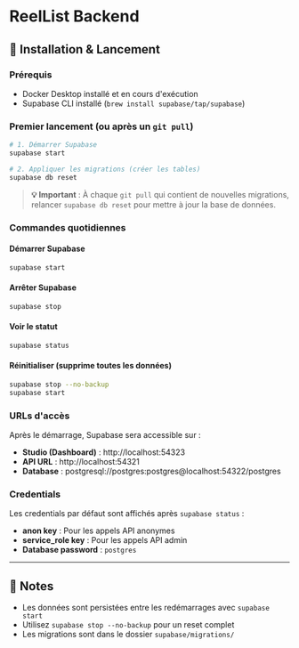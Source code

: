 # ReelList Backend

## 🚀 Installation & Lancement

### Prérequis
- Docker Desktop installé et en cours d'exécution
- Supabase CLI installé (`brew install supabase/tap/supabase`)

### Premier lancement (ou après un `git pull`)

```bash
# 1. Démarrer Supabase
supabase start

# 2. Appliquer les migrations (créer les tables)
supabase db reset
```

> **💡 Important** : À chaque `git pull` qui contient de nouvelles migrations, relancer `supabase db reset` pour mettre à jour la base de données.

### Commandes quotidiennes

#### Démarrer Supabase
```bash
supabase start
```

#### Arrêter Supabase
```bash
supabase stop
```

#### Voir le statut
```bash
supabase status
```

#### Réinitialiser (supprime toutes les données)
```bash
supabase stop --no-backup
supabase start
```

### URLs d'accès

Après le démarrage, Supabase sera accessible sur :
- **Studio (Dashboard)** : http://localhost:54323
- **API URL** : http://localhost:54321
- **Database** : postgresql://postgres:postgres@localhost:54322/postgres

### Credentials

Les credentials par défaut sont affichés après `supabase status` :
- **anon key** : Pour les appels API anonymes
- **service_role key** : Pour les appels API admin
- **Database password** : `postgres`

---

## 📝 Notes

- Les données sont persistées entre les redémarrages avec `supabase start`
- Utilisez `supabase stop --no-backup` pour un reset complet
- Les migrations sont dans le dossier `supabase/migrations/`
